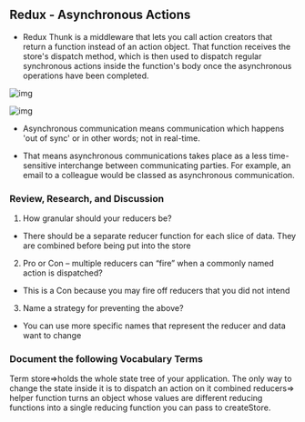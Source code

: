 ##  Redux - Asynchronous Actions
- Redux Thunk is a middleware that lets you call action creators that return a function instead of an action object. That function receives the store's dispatch method, which is then used to dispatch regular synchronous actions inside the function's body once the asynchronous operations have been completed.

![img](https://miro.medium.com/max/638/1*gzSOKTC2V-mQhAJ-fc0qIA.jpeg)

![img](https://res.cloudinary.com/practicaldev/image/fetch/s--Vls3yFQQ--/c_imagga_scale,f_auto,fl_progressive,h_420,q_auto,w_1000/https://dev-to-uploads.s3.amazonaws.com/uploads/articles/9xlfajv7h2avobyv2bry.jpeg)

- Asynchronous communication means communication which happens 'out of sync' or in other words; not in real-time.

- That means asynchronous communications takes place as a less time-sensitive interchange between communicating parties. For example, an email to a colleague would be classed as asynchronous communication.

### Review, Research, and Discussion


1. How granular should your reducers be?
- There should be a separate reducer function for each slice of data. They are combined before being put into the store

2. Pro or Con – multiple reducers can “fire” when a commonly named action is dispatched?
- This is a Con because you may fire off reducers that you did not intend

3. Name a strategy for preventing the above?
- You can use more specific names that represent the reducer and data want to change

### Document the following Vocabulary Terms
Term
store=>holds the whole state tree of your application. The only way to change the state inside it is to dispatch an action on it
combined reducers=>  helper function turns an object whose values are different reducing functions into a single reducing function you can pass to createStore.